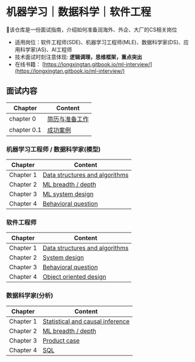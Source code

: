 # 机器学习｜数据科学｜软件工程

📗该仓库是一份面试指南，介绍如何准备润海外、外企、大厂的CS相关岗位

- 适用岗位：软件工程师(SDE)、机器学习工程师(MLE)、数据科学家(DS)、应用科学家(AS)、AI工程师
- 技术面试时刻注意体现: **逻辑调理，思维框架，重点突出**
- 在线书籍： [https://longxingtan.gitbook.io/ml-interview/](https://longxingtan.gitbook.io/ml-interview/)


## 面试内容


| Chapter     | Content                                 |
|-------------|-----------------------------------------|
| chapter 0   | [简历与准备工作](05_case/pre_interview.md)|
| chapter 0.1 | [成功案例](05_case/README.md)            |


### 机器学习工程师 / 数据科学家(模型)

| Chapter   | Content                                                 |
|-----------|---------------------------------------------------------|
| Chapter 1 | [Data structures and algorithms](01_leetcode/README.md) |
| Chapter 2 | [ML breadth / depth](02_ml/README.md)                   |
| Chapter 3 | [ML system design](03_system/03_ml/README.md)           |
| Chapter 4 | [Behavioral question](04_bq/README.md)                  |


### 软件工程师

| Chapter   | Content                                                 |
|-----------|---------------------------------------------------------|
| Chapter 1 | [Data structures and algorithms](01_leetcode/README.md) |
| Chapter 2 | [System design](03_system/README.md)                    |
| Chapter 3 | [Behavioral question](04_bq/README.md)                  |
| Chapter 4 | [Object oriented design](03_system/01_ood/README.md)    |


### 数据科学家(分析)

| Chapter   | Content                                                 |
|-----------|---------------------------------------------------------|
| Chapter 1 | [Statistical and causal inference](02_ml/00_ml_math.md) |
| Chapter 2 | [ML breadth / depth](02_ml/README.md)                   |
| Chapter 3 | [Product case](02_ml/21_product_case.md)                |
| Chapter 4 | [SQL](01_leetcode/99_SQL/README.md)                     |
